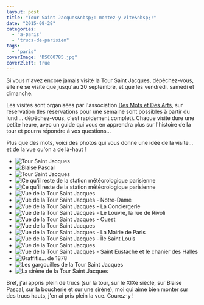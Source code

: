 ```yaml
---
layout: post
title: "Tour Saint Jacques&nbsp;: montez-y vite&nbsp;!"
date: "2015-08-28"
categories: 
  - "a-paris"
  - "trucs-de-parisien"
tags: 
  - "paris"
coverImage: "DSC00785.jpg"
cover2left: true
---
```


Si vous n'avez encore jamais visité la Tour Saint Jacques, dépêchez-vous, elle ne se visite que jusqu'au 20 septembre, et que les vendredi, samedi et dimanche.

Les visites sont organisées par l'association [Des Mots et Des Arts](http://www.desmotsetdesarts.com/offres/visites-guidees-paris/visite-de-la-tour-saint-jacques), sur réservation (les réservations pour une semaine sont possibles à partir du lundi... dépêchez-vous, c'est rapidement complet). Chaque visite dure une petite heure, avec un guide qui vous en apprendra plus sur l'histoire de la tour et pourra répondre à vos questions...

Plus que des mots, voici des photos qui vous donne une idée de la visite... et de la vue qu'on a de là-haut !

<div id="slider1" class="splide">
<div class="splide__track">
<ul class="splide__list">
<li class="splide__slide"><img src="/images/DSC00777.jpg" alt="Tour Saint Jacques"></li>
<li class="splide__slide"><img src="/images/DSC00778.jpg" alt="Blaise Pascal"></li>
<li class="splide__slide"><img src="/images/DSC00781.jpg" alt="Tour Saint Jacques"></li>
<li class="splide__slide"><img src="/images/DSC00781.jpg" alt="Ce qu'il reste de la station météorologique parisienne"></li>
<li class="splide__slide"><img src="/images/DSC00783.jpg" alt="Ce qu'il reste de la station météorologique parisienne"></li>
<li class="splide__slide"><img src="/images/DSC00785.jpg" alt="Vue de la Tour Saint Jacques"></li>
<li class="splide__slide"><img src="/images/DSC00786.jpg" alt="Vue de la Tour Saint Jacques - Notre-Dame"></li>
<li class="splide__slide"><img src="/images/DSC00787.jpg" alt="Vue de la Tour Saint Jacques - La Conciergerie"></li>
<li class="splide__slide"><img src="/images/DSC00788.jpg" alt="Vue de la Tour Saint Jacques - Le Louvre, la rue de Rivoli"></li>
<li class="splide__slide"><img src="/images/DSC00789.jpg" alt="Vue de la Tour Saint Jacques - Ouest"></li>
<li class="splide__slide"><img src="/images/DSC00794.jpg" alt="Vue de la Tour Saint Jacques"></li>
<li class="splide__slide"><img src="/images/DSC00797.jpg" alt="Vue de la Tour Saint Jacques - La Mairie de Paris"></li>
<li class="splide__slide"><img src="/images/DSC00798.jpg" alt="Vue de la Tour Saint Jacques - Île Saint Louis"></li>
<li class="splide__slide"><img src="/images/DSC00800.jpg" alt="Vue de la Tour Saint Jacques"></li>
<li class="splide__slide"><img src="/images/DSC00802.jpg" alt="Vue de la Tour Saint Jacques - Saint Eustache et le chanier des Halles"></li>
<li class="splide__slide"><img src="/images/DSC00803.jpg" alt="Graffitis... de 1878"></li>
<li class="splide__slide"><img src="/images/DSC00808.jpg" alt="Les gargouilles de la Tour Saint Jacques"></li>
<li class="splide__slide"><img src="/images/DSC00810.jpg" alt="La sirène de la Tour Saint Jacques"></li>
</ul>
</div>
</div>

Bref, j'ai appris plein de trucs (sur la tour, sur le XIXe siècle, sur Blaise Pascal, sur la boucherie et sur une sirène), moi qui aime bien monter sur des trucs hauts, j'en ai pris plein la vue. Courez-y !
